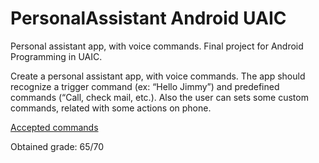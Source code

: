 # PersonalAssistant Android UAIC
Personal assistant app, with voice commands. Final project for Android Programming in UAIC.  

Create a personal assistant app, with voice commands. The app should recognize a trigger command
(ex: “Hello Jimmy”) and predefined commands (“Call, check mail, etc.). Also the user can sets some
custom commands, related with some actions on phone.  

[Accepted commands](Accepted%20commands.md)  

Obtained grade: 65/70
